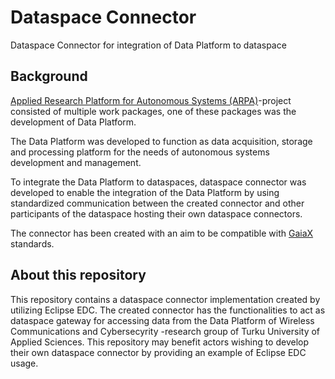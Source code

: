 # Dataspace Connector
Dataspace Connector for integration of Data Platform to dataspace


## Background

[Applied Research Platform for Autonomous Systems (ARPA)](https://arpa-project.turkuamk.fi/)-project consisted of multiple
work packages, one of these packages was the development of Data Platform. 

The Data Platform was developed to function as data acquisition, storage and processing platform 
for the needs of autonomous systems development and management.

To integrate the Data Platform to dataspaces, dataspace connector was developed to 
enable the integration of the Data Platform by using standardized communication between the created connector
and other participants of the dataspace hosting their own dataspace connectors.

The connector has been created with an aim to be compatible with [GaiaX](https://gaia-x.eu/) standards.

## About this repository

This repository contains a dataspace connector implementation created by utilizing Eclipse EDC.
The created connector has the functionalities to act as dataspace gateway for accessing data from the Data Platform of Wireless Communications and Cybersecyrity -research group of Turku University of Applied Sciences.
This repository may benefit actors wishing to develop their own dataspace connector by providing an example of Eclipse EDC usage. 
